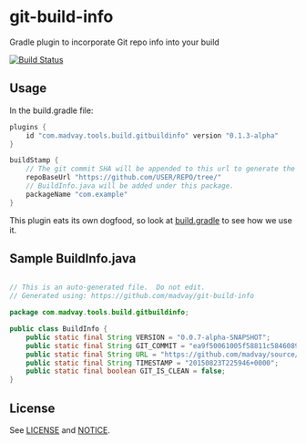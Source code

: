 # git-build-info
Gradle plugin to incorporate Git repo info into your build

[![Build Status](https://travis-ci.org/madvay/git-build-info.svg?branch=master)](https://travis-ci.org/madvay/git-build-info)

## Usage
In the build.gradle file:

```gradle
plugins {
    id "com.madvay.tools.build.gitbuildinfo" version "0.1.3-alpha"
}

buildStamp {
    // The git commit SHA will be appended to this url to generate the final url.
    repoBaseUrl "https://github.com/USER/REPO/tree/"
    // BuildInfo.java will be added under this package.
    packageName "com.example"
}
```

This plugin eats its own dogfood, so look at [build.gradle](build.gradle) to
see how we use it.

## Sample BuildInfo.java
```java

// This is an auto-generated file.  Do not edit.
// Generated using: https://github.com/madvay/git-build-info

package com.madvay.tools.build.gitbuildinfo;

public class BuildInfo {
    public static final String VERSION = "0.0.7-alpha-SNAPSHOT";
    public static final String GIT_COMMIT = "ea9f50061005f58811c5846089c4e7a26e3cdd29";
    public static final String URL = "https://github.com/madvay/source/git-build-info/tree/ea9f50061005f58811c5846089c4e7a26e3cdd29";
    public static final String TIMESTAMP = "20150823T225946+0000";
    public static final boolean GIT_IS_CLEAN = false;
}
```

## License
See [LICENSE](LICENSE) and [NOTICE](NOTICE).
